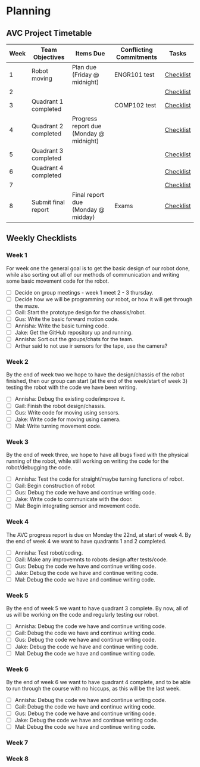 # Planning

## AVC Project Timetable
| Week | Team Objectives      | Items Due                               | Conflicting Commitments | Tasks     |
|------|----------------------|-----------------------------------------|-------------------------|-----------|
| 1    | Robot moving         | Plan due (Friday @ midnight)            | ENGR101 test            | [Checklist](#week-1) |
| 2    |                      |                                         |                         | [Checklist](#week-2) |
| 3    | Quadrant 1 completed |                                         | COMP102 test            | [Checklist](#week-3) |
| 4    | Quadrant 2 completed | Progress report due (Monday @ midnight) |                         | [Checklist](#week-4) |
| 5    | Quadrant 3 completed |                                         |                         | [Checklist](#week-5) |
| 6    | Quadrant 4 completed |                                         |                         | [Checklist](#week-6) |
| 7    |                      |                                         |                         | [Checklist](#week-7) |
| 8    | Submit final report  | Final report due (Monday @ midday)      | Exams                   | [Checklist](#week-8) |

## Weekly Checklists

### Week 1
For week one the general goal is to get the basic design of our robot done, while also sorting out all of our methods of communication and writing some basic movement code for the robot.
- [ ] Decide on group meetings - week 1 meet 2 - 3 thursday.
- [ ] Decide how we will be programming our robot, or how it will get through the maze.
- [ ] Gail: Start the prototype design for the chassis/robot.
- [ ] Gus: Write the basic forward motion code.
- [ ] Annisha: Write the basic turning code.
- [ ] Jake: Get the GitHub repository up and running.
- [ ] Annisha: Sort out the groups/chats for the team.
- [ ] Arthur said to not use ir sensors for the tape, use the camera?

### Week 2
By the end of week two we hope to have the design/chassis of the robot finished, then our group can start (at the end of the week/start of week 3) testing the robot with the code we have been writing. 
- [ ] Annisha: Debug the existing code/improve it.
- [ ] Gail: Finish the robot design/chassis.
- [ ] Gus: Write code for moving using sensors.
- [ ] Jake: Write code for moving using camera.
- [ ] Mal: Write turning movement code.

### Week 3
By the end of week three, we hope to have all bugs fixed with the physical running of the robot, while still working on writing the code for the robot/debugging the code.
- [ ] Annisha: Test the code for straight/maybe turning functions of robot.
- [ ] Gail: Begin construction of robot
- [ ] Gus: Debug the code we have and continue writing code.
- [ ] Jake: Write code to communicate with the door.
- [ ] Mal: Begin integrating sensor and movement code.

### Week 4
The AVC progress report is due on Monday the 22nd, at start of week 4. By the end of week 4 we want to have quadrants 1 and 2 completed.
- [ ] Annisha: Test robot/coding.
- [ ] Gail: Make any improvemnts to robots design after tests/code.
- [ ] Gus: Debug the code we have and continue writing code.
- [ ] Jake: Debug the code we have and continue writing code.
- [ ] Mal: Debug the code we have and continue writing code.

### Week 5
By the end of week 5 we want to have quadrant 3 complete. By now, all of us will be working on the code and regularly testing our robot.
- [ ] Annisha: Debug the code we have and continue writing code.
- [ ] Gail: Debug the code we have and continue writing code.
- [ ] Gus: Debug the code we have and continue writing code.
- [ ] Jake: Debug the code we have and continue writing code.
- [ ] Mal: Debug the code we have and continue writing code.

### Week 6
By the end of week 6 we want to have quadrant 4 complete, and to be able to run through the course with no hiccups, as this will be the last week.
- [ ] Annisha: Debug the code we have and continue writing code.
- [ ] Gail: Debug the code we have and continue writing code.
- [ ] Gus: Debug the code we have and continue writing code.
- [ ] Jake: Debug the code we have and continue writing code.
- [ ] Mal: Debug the code we have and continue writing code.

### Week 7

### Week 8
